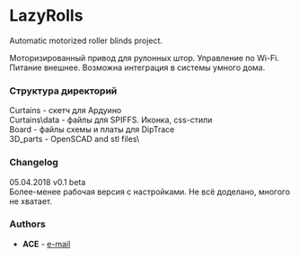 ﻿# LazyRolls

Automatic motorized roller blinds project.

Моторизированный привод для рулонных штор. Управление по Wi-Fi. Питание внешнее. Возможна интеграция в системы умного дома.

### Структура директорий

Curtains - скетч для Ардуино\
Curtains\data - файлы для SPIFFS. Иконка, css-стили\
Board - файлы схемы и платы для DipTrace\
3D_parts - OpenSCAD and stl files\

### Changelog

05.04.2018 v0.1 beta\
Более-менее рабочая версия с настройками. Не всё доделано, многого не хватает.

### Authors

* **ACE** - [e-mail](mailto:a_c_e@mail.ru)
